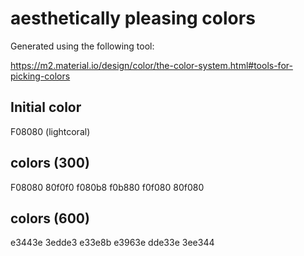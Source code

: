 # aesthetically pleasing colors

Generated using the following tool:

https://m2.material.io/design/color/the-color-system.html#tools-for-picking-colors

## Initial color
F08080 (lightcoral)

## colors (300)
F08080
80f0f0
f080b8
f0b880
f0f080
80f080

## colors (600)
e3443e
3edde3
e33e8b
e3963e
dde33e
3ee344